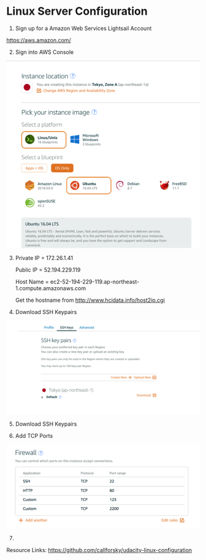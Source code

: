 

# Linux Server Configuration

1. Sign up for a Amazon Web Services Lightsail Account

https://aws.amazon.com/

2. Sign into AWS Console

![Create Instance in AWS](readme_images/Create_Instance.png)

3. Private IP = 172.26.1.41

   Public IP = 52.194.229.119
   
   Host Name = ec2-52-194-229-119.ap-northeast-1.compute.amazonaws.com

   Get the hostname from http://www.hcidata.info/host2ip.cgi

4. Download SSH Keypairs

![Accounts Page](readme_images/accounts_page.png)

5. Download SSH Keypairs

6. Add TCP Ports

![Firewall](readme_images/firewall.png)

7. 







Resource Links:
https://github.com/callforsky/udacity-linux-configuration
